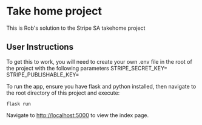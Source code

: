 # Take home project
This is Rob's solution to the Stripe SA takehome project

## User Instructions
To get this to work, you will need to create your own .env file in the root of the project with the following parameters
STRIPE_SECRET_KEY=<your value>
STRIPE_PUBLISHABLE_KEY=<your value>

To run the app, ensure you have flask and python installed, then navigate to the root directory of this project and execute:

```
flask run
```

Navigate to [http://localhost:5000](http://localhost:5000) to view the index page.
